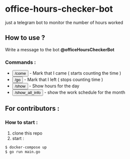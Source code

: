 # office-hours-checker-bot

just a telegram bot to monitor the number of hours worked

## How to use ? 

Write a message to the bot **@officeHoursCheckerBot**

### Commands :


- <code><button height="27">/come</button></code> - Mark that I came ( starts counting the time )
- <code><button height="27">/go</button></code> - Mark that I left ( stops counting time )
- <code><button height="27">/show</button></code> - Show hours for the day
- <code><button height="27">/show_all_info</button></code> - show the work schedule for the month

## For contributors : 

### How to start : 

1. clone this repo
2. start : 
```bash
$ docker-compose up
$ go run main.go
```
